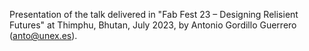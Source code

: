 Presentation of the talk delivered in "Fab Fest 23 – Designing Relisient Futures" at Thimphu, Bhutan, July 2023, by Antonio Gordillo Guerrero (anto@unex.es).
